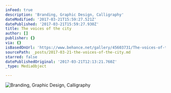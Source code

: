 ```yaml
---
inFeed: true
description: 'Branding, Graphic Design, Calligraphy'
dateModified: '2017-03-21T15:59:27.521Z'
datePublished: '2017-03-21T15:59:27.930Z'
title: The voices of the city
author: []
publisher: {}
via: {}
isBasedOnUrl: 'https://www.behance.net/gallery/45603731/The-voices-of-the-city'
sourcePath: _posts/2017-03-21-the-voices-of-the-city.md
starred: false
datePublishedOriginal: '2017-03-21T12:13:21.760Z'
_type: MediaObject

---
```

![Branding, Graphic Design, Calligraphy](https://the-grid-user-content.s3-us-west-2.amazonaws.com/bf0ef5a4-f766-49c6-827c-e1d675727977.png)